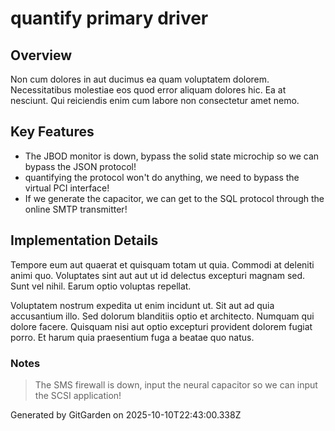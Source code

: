 # quantify primary driver

## Overview
Non cum dolores in aut ducimus ea quam voluptatem dolorem. Necessitatibus molestiae eos quod error aliquam dolores hic. Ea at nesciunt. Qui reiciendis enim cum labore non consectetur amet nemo.

## Key Features
- The JBOD monitor is down, bypass the solid state microchip so we can bypass the JSON protocol!
- quantifying the protocol won't do anything, we need to bypass the virtual PCI interface!
- If we generate the capacitor, we can get to the SQL protocol through the online SMTP transmitter!

## Implementation Details
Tempore eum aut quaerat et quisquam totam ut quia. Commodi at deleniti animi quo. Voluptates sint aut aut ut id delectus excepturi magnam sed. Sunt vel nihil. Earum optio voluptas repellat.
 Voluptatem nostrum expedita ut enim incidunt ut. Sit aut ad quia accusantium illo. Sed dolorum blanditiis optio et architecto. Numquam qui dolore facere. Quisquam nisi aut optio excepturi provident dolorem fugiat porro. Et harum quia praesentium fuga a beatae quo natus.

### Notes
> The SMS firewall is down, input the neural capacitor so we can input the SCSI application!

Generated by GitGarden on 2025-10-10T22:43:00.338Z